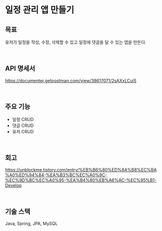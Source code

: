 # 일정 관리 앱 만들기

## 목표
유저가 일정을 작성, 수정, 삭제할 수 있고 일정에 댓글을 달 수 있는 앱을 만든다.

</br>

## API 명세서
https://documenter.getpostman.com/view/38617071/2sAXxLCujS﻿

</br>

## 주요 기능
- 일정 CRUD
- 댓글 CRUD
- 유저 CRUD

</br>

## 회고
https://unblockme.tistory.com/entry/%EB%B6%80%ED%8A%B8%EC%BA%A0%ED%94%84-%EA%B3%BC%EC%A0%9C-%EC%9D%BC%EC%A0%95-%EA%B4%80%EB%A6%AC-%EC%95%B1-Develop

</br>

## 기술 스택
Java, Spring, JPA, MySQL
